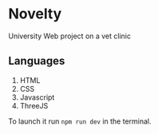 # Novelty
 University Web project on a vet clinic

 ## Languages

 1. HTML 
 2. CSS
 3. Javascript
 4. ThreeJS

To launch it run `npm run dev` in the terminal.
